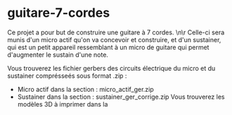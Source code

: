 # guitare-7-cordes

Ce projet a pour but de construire une guitare à 7 cordes. \n\r
Celle-ci sera munis d'un micro actif qu'on va concevoir et construire, et d'un sustainer, qui est un petit appareil ressemblant à un micro de guitare qui permet d'augmenter le sustain d'une note.

Vous trouverez les fichier gerbers des circuits électrique du micro et du sustainer comprésseés sous format .zip :
  -  Micro actif dans la section :  micro_actif_ger.zip
  -  Sustainer dans la section : sustainer_ger_corrige.zip
Vous trouverez les modèles 3D à imprimer dans la 
